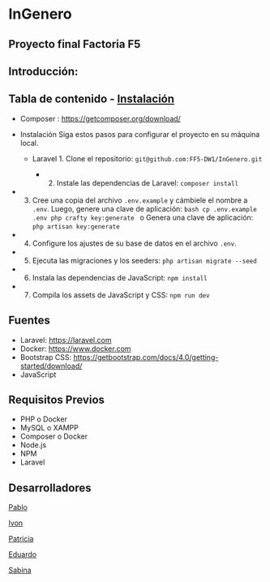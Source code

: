 # InGenero
## Proyecto final Factoria F5
## Introducción:


## Tabla de contenido - [Instalación](#instalación) 

        
* Composer : https://getcomposer.org/download/
* Instalación Siga estos pasos para configurar el proyecto en su máquina local.
  * Laravel 1. Clone el repositorio: ```git@github.com:FF5-DW1/InGenero.git ```

    * 2. Instale las dependencias de Laravel: ```composer install ```
         
* 3. Cree una copia del archivo `.env.example` y cámbiele el nombre a `.env`.
Luego, genere una clave de aplicación: ```bash cp .env.example .env php crafty key:generate ```
o Genera una clave de aplicación:
```php artisan key:generate```

* 4. Configure los ajustes de su base de datos en el archivo `.env`.
* 5. Ejecuta las migraciones y los seeders:
```php artisan migrate --seed```
* 6. Instala las dependencias de JavaScript:
```npm install```
* 7. Compila los assets de JavaScript y CSS:
```npm run dev```

 ## Fuentes
* Laravel: https://laravel.com
* Docker: https://www.docker.com
* Bootstrap CSS: https://getbootstrap.com/docs/4.0/getting-started/download/
* JavaScript
## Requisitos Previos
* PHP o Docker
* MySQL o XAMPP
* Composer o Docker
* Node.js
* NPM
* Laravel

## Desarrolladores

[Pablo](https://github.com/Khodac)

[Ivon](https://github.com/ivon4)

[Patricia](https://github.com/pgmascarini)

[Eduardo](https://github.com/educarmas)

[Sabina](https://github.com/Sjuniperus)
